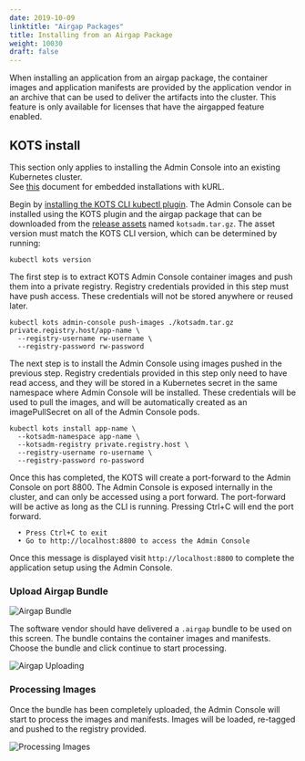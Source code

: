 ```yaml
---
date: 2019-10-09
linktitle: "Airgap Packages"
title: Installing from an Airgap Package
weight: 10030
draft: false
---
```


When installing an application from an airgap package, the container images and application manifests are provided by the application vendor in an archive that can be used to deliver the artifacts into the cluster.
This feature is only available for licenses that have the airgapped feature enabled.

## KOTS install
This section only applies to installing the Admin Console into an existing Kubernetes cluster.  
See [this](https://kots.io/kotsadm/installing/installing-embedded-cluster/) document for embedded installations with kURL.

Begin by [installing the KOTS CLI kubectl plugin](/kots-cli/getting-started/).
The Admin Console can be installed using the KOTS plugin and the airgap package that can be downloaded from the [release assets](https://github.com/replicatedhq/kots/releases) named `kotsadm.tar.gz`.
The asset version must match the KOTS CLI version, which can be determined by running:

```shell
kubectl kots version
```

The first step is to extract KOTS Admin Console container images and push them into a private registry.
Registry credentials provided in this step must have push access.
These credentials will not be stored anywhere or reused later.

```shell
kubectl kots admin-console push-images ./kotsadm.tar.gz private.registry.host/app-name \
  --registry-username rw-username \
  --registry-password rw-password
```

The next step is to install the Admin Console using images pushed in the previous step.
Registry credentials provided in this step only need to have read access, and they will be stored in a Kubernetes secret in the same namespace where Admin Console will be installed.
These credentials will be used to pull the images, and will be automatically created as an imagePullSecret on all of the Admin Console pods.

```shell
kubectl kots install app-name \
  --kotsadm-namespace app-name \
  --kotsadm-registry private.registry.host \
  --registry-username ro-username \
  --registry-password ro-password
```

Once this has completed, the KOTS will create a port-forward to the Admin Console on port 8800.
The Admin Console is exposed internally in the cluster, and can only be accessed using a port forward.
The port-forward will be active as long as the CLI is running.
Pressing Ctrl+C will end the port forward.

```shell
  • Press Ctrl+C to exit
  • Go to http://localhost:8800 to access the Admin Console
```

Once this message is displayed visit `http://localhost:8800` to complete the application setup using the Admin Console.

### Upload Airgap Bundle
![Airgap Bundle](/images/airgap-install.png)

The software vendor should have delivered a `.airgap` bundle to be used on this screen.
The bundle contains the container images and manifests.
Choose the bundle and click continue to start processing.

![Airgap Uploading](/images/airgap-uploading.png)

### Processing Images
Once the bundle has been completely uploaded, the Admin Console will start to process the images and manifests.
Images will be loaded, re-tagged and pushed to the registry provided.

![Processing Images](/images/processing-images.gif)
